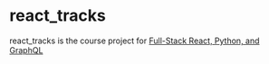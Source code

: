 # react_tracks
react_tracks is the course project for [Full-Stack React, Python, and GraphQL](https://www.udemy.com/full-stack-react-python-and-graphql/)

